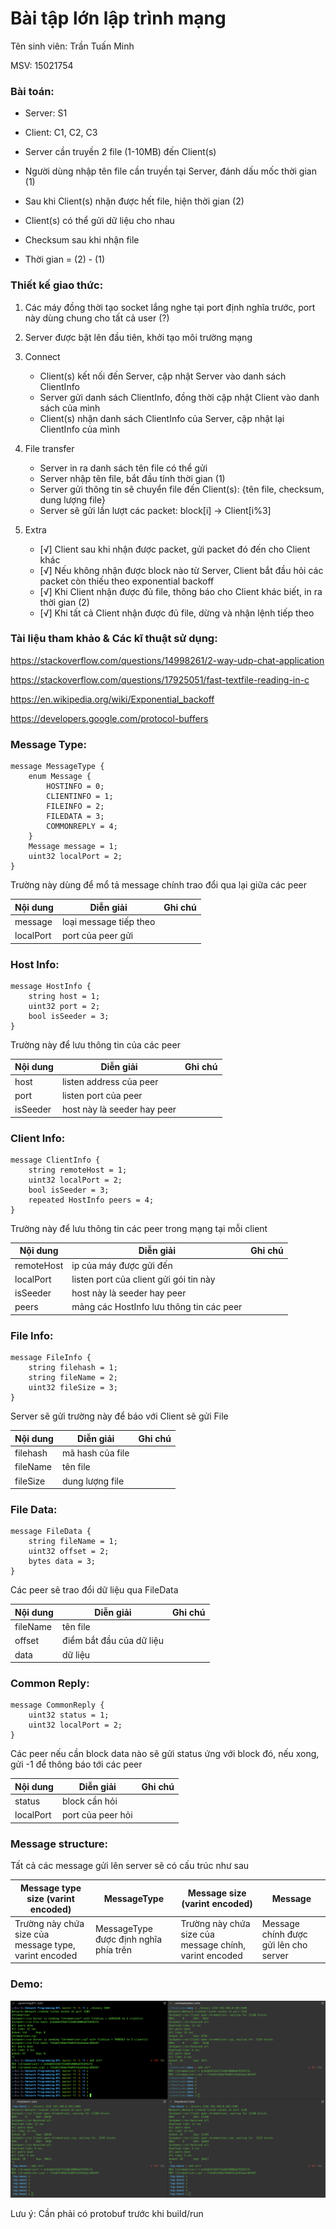 # Bài tập lớn lập trình mạng

Tên sinh viên: Trần Tuấn Minh

MSV: 15021754

### Bài toán:

- Server: S1

- Client: C1, C2, C3

- Server cần truyền 2 file (1-10MB) đến Client(s)

- Người dùng nhập tên file cần truyền tại Server, đánh dấu mốc thời gian (1)

- Sau khi Client(s) nhận được hết file, hiện thời gian (2)

- Client(s) có thể gửi dữ liệu cho nhau

- Checksum sau khi nhận file

- Thời gian = (2) - (1)

### Thiết kế giao thức:

1. Các máy đồng thời tạo socket lắng nghe tại port định nghĩa trước, port này dùng chung cho tất cả user (?)

2. Server được bật lên đầu tiên, khởi tạo môi trường mạng

3. Connect
	- Client(s) kết nối đến Server, cập nhật Server vào danh sách ClientInfo
	- Server gửi danh sách ClientInfo, đồng thời cập nhật Client vào danh sách của mình
	- Client(s) nhận danh sách ClientInfo của Server, cập nhật lại ClientInfo của mình

4. File transfer
	- Server in ra danh sách tên file có thể gửi
	- Server nhập tên file, bắt đầu tính thời gian (1)
	- Server gửi thông tin sẽ chuyển file đến Client(s): {tên file, checksum, dung lượng file}
	- Server sẽ gửi lần lượt các packet: block[i] -> Client[i%3]

5. Extra
	- [√] Client sau khi nhận được packet, gửi packet đó đến cho Client khác
	- [√] Nếu không nhận được block nào từ Server, Client bắt đầu hỏi các packet còn thiếu theo exponential backoff
	- [√] Khi Client nhận được đủ file, thông báo cho Client khác biết, in ra thời gian (2)
	- [√] Khi tất cả Client nhận được đủ file, dừng và nhận lệnh tiếp theo

### Tài liệu tham khảo & Các kĩ thuật sử dụng:

https://stackoverflow.com/questions/14998261/2-way-udp-chat-application

https://stackoverflow.com/questions/17925051/fast-textfile-reading-in-c

https://en.wikipedia.org/wiki/Exponential_backoff

https://developers.google.com/protocol-buffers

### Message Type:
```
message MessageType {
	enum Message {
		HOSTINFO = 0;
		CLIENTINFO = 1;
		FILEINFO = 2;
		FILEDATA = 3;
		COMMONREPLY = 4;
	}
	Message message = 1;
	uint32 localPort = 2;
}
```
Trường này dùng để mổ tả message chính trao đổi qua lại giữa các peer

|Nội dung|Diễn giải|Ghi chú|
|-----------|-----------|-----------|
|message|loại message tiếp theo| |
|localPort|port của peer gửi| |

### Host Info:
```
message HostInfo {
	string host = 1;
	uint32 port = 2;
	bool isSeeder = 3;
}
```
Trường này để lưu thông tin của các peer

|Nội dung|Diễn giải|Ghi chú|
|-----------|-----------|-----------|
|host|listen address của peer| |
|port|listen port của peer| |
|isSeeder|host này là seeder hay peer| |

### Client Info:
```
message ClientInfo {
	string remoteHost = 1;
	uint32 localPort = 2;
	bool isSeeder = 3;
	repeated HostInfo peers = 4;
}
```

Trường này để lưu thông tin các peer trong mạng tại mỗi client

|Nội dung|Diễn giải|Ghi chú|
|-----------|-----------|-----------|
|remoteHost|ip của máy được gửi đến| |
|localPort|listen port của client gửi gói tin này| |
|isSeeder|host này là seeder hay peer| |
|peers|mảng các HostInfo lưu thông tin các peer| | 

### File Info:
```
message FileInfo {
	string filehash = 1;
	string fileName = 2;
	uint32 fileSize = 3;
}
```

Server sẽ gửi trường này để báo với Client sẽ gửi File

|Nội dung|Diễn giải|Ghi chú|
|-----------|-----------|-----------|
|filehash|mã hash của file| |
|fileName|tên file| |
|fileSize|dung lượng file| |

### File Data:
```
message FileData {
	string fileName = 1;
	uint32 offset = 2;
	bytes data = 3;
}
```

Các peer sẽ trao đổi dữ liệu qua FileData

|Nội dung|Diễn giải|Ghi chú|
|-----------|-----------|-----------|
|fileName|tên file| |
|offset|điểm bắt đầu của dữ liệu| |
|data|dữ liệu| |

### Common Reply:
```
message CommonReply {
	uint32 status = 1;
	uint32 localPort = 2;
}
```

Các peer nếu cần block data nào sẽ gửi status ứng với block đó, nếu xong, gửi -1 để thông báo tới các peer

|Nội dung|Diễn giải|Ghi chú|
|-----------|-----------|-----------|
|status|block cần hỏi| |
|localPort|port của peer hỏi| |

### Message structure:

Tất cả các message gửi lên server sẽ có cấu trúc như sau

|Message type size (varint encoded)|MessageType|Message size (varint encoded)|Message|
|-----------|-----------|-----------|-----------|
|Trường này chứa size của message type, varint encoded|MessageType được định nghĩa phía trên|Trường này chứa size của message chính, varint encoded|Message chính được gửi lên cho server|

### Demo:

![alt text](image/DEMO_v2.png "DEMO")

Lưu ý: Cần phải có protobuf trước khi build/run









